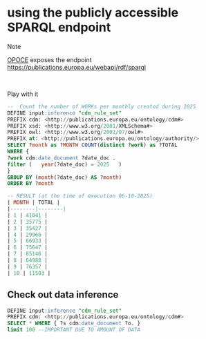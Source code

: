 # using the **publicly accessible** SPARQL endpoint

> [!Note]
>
> [OPOCE](https://op.europa.eu/en/) exposes the endpoint <https://publications.europa.eu/webapi/rdf/sparql>
>

</br>

Play with it

``` sql
--  Count the number of WORKs per monthly created during 2025
DEFINE input:inference "cdm_rule_set"
PREFIX cdm: <http://publications.europa.eu/ontology/cdm#>
PREFIX xsd: <http://www.w3.org/2001/XMLSchema#>
PREFIX owl: <http://www.w3.org/2002/07/owl#> 
PREFIX at: <http://publications.europa.eu/ontology/authority/>
SELECT ?month as ?MONTH COUNT(distinct ?work) as ?TOTAL
WHERE { 
?work cdm:date_document ?date_doc .   
filter (   year(?date_doc) = 2025   )
}
GROUP BY (month(?date_doc) AS ?month)   
ORDER BY ?month

-- RESULT (at the time of execution 06-10-2025)
| MONTH | TOTAL |
|--------|--------|
| 1 | 41041 |
| 2 | 35775 |
| 3 | 35427 |
| 4 | 29966 |
| 5 | 66933 |
| 6 | 75647 |
| 7 | 85146 |
| 8 | 64988 |
| 9 | 76357 |
| 10 | 11503 |

```

## Check out **data inference**

```sql
DEFINE input:inference "cdm_rule_set"
PREFIX cdm: <http://publications.europa.eu/ontology/cdm#> 
SELECT * WHERE { ?s cdm:date_document ?o. }
limit 100 --IMPORTANT DUE TO AMOUNT OF DATA
```
